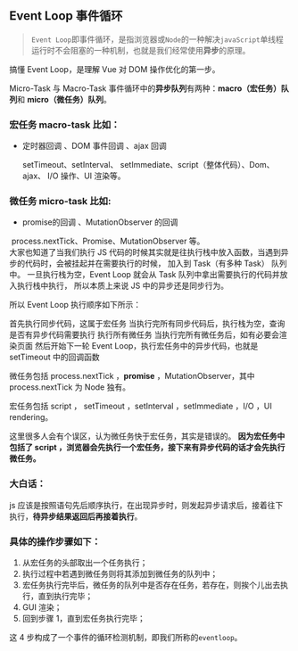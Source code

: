 ##  Event Loop  事件循环

>`Event Loop`即事件循环，是指浏览器或`Node`的一种解决`javaScript`单线程运行时不会阻塞的一种机制，也就是我们经常使用**异步**的原理。

搞懂 Event Loop，是理解 Vue 对 DOM 操作优化的第一步。

Micro-Task 与 Macro-Task
事件循环中的**异步队列**有两种：**macro（宏任务）队列**和 **micro（微任务）队列**。

### 宏任务 macro-task 比如： 

- 定时器回调 、DOM 事件回调 、ajax 回调

   setTimeout、setInterval、 setImmediate、script（整体代码）、Dom、ajax、 I/O 操作、UI 渲染等。

### 微任务 micro-task 比如: 

- promise的回调    、MutationObserver 的回调

​    process.nextTick、Promise、MutationObserver 等。
​    
大家也知道了当我们执行 JS 代码的时候其实就是往执行栈中放入函数，当遇到异步的代码时，会被挂起并在需要执行的时候，
加入到 Task（有多种 Task） 队列中。
一旦执行栈为空，Event Loop 就会从 Task 队列中拿出需要执行的代码并放入执行栈中执行，
所以本质上来说 JS 中的异步还是同步行为。

所以 Event Loop 执行顺序如下所示：

首先执行同步代码，这属于宏任务
当执行完所有同步代码后，执行栈为空，查询是否有异步代码需要执行
执行所有微任务
当执行完所有微任务后，如有必要会渲染页面
然后开始下一轮 Event Loop，执行宏任务中的异步代码，也就是 setTimeout 中的回调函数

微任务包括 process.nextTick ，**promise** ，MutationObserver，其中 process.nextTick 为 Node 独有。

宏任务包括 script ， setTimeout ，setInterval ，setImmediate ，I/O ，UI rendering。

这里很多人会有个误区，认为微任务快于宏任务，其实是错误的。
**因为宏任务中包括了 script ，浏览器会先执行一个宏任务，接下来有异步代码的话才会先执行微任务。**



### 大白话：

js 应该是按照语句先后顺序执行，在出现异步时，则发起异步请求后，接着往下执行，**待异步结果返回后再接着执行**。

### 具体的操作步骤如下：

1. 从宏任务的头部取出一个任务执行；
2. 执行过程中若遇到微任务则将其添加到微任务的队列中；
3. 宏任务执行完毕后，微任务的队列中是否存在任务，若存在，则挨个儿出去执行，直到执行完毕；
4. GUI 渲染；
5. 回到步骤 1，直到宏任务执行完毕；

这 4 步构成了一个事件的循环检测机制，即我们所称的`eventloop`。

